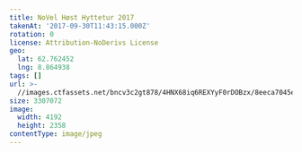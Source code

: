 ```yaml
---
title: NoVel Høst Hyttetur 2017
takenAt: '2017-09-30T11:43:15.000Z'
rotation: 0
license: Attribution-NoDerivs License
geo:
  lat: 62.762452
  lng: 8.864938
tags: []
url: >-
  //images.ctfassets.net/bncv3c2gt878/4HNX68iq6REXYyF0rDOBzx/8eeca7045e048a60b0cc28f7fbbd2fa9/novel-hst-hyttetur-2017_37437040511_o
size: 3307072
image:
  width: 4192
  height: 2358
contentType: image/jpeg
---
```


